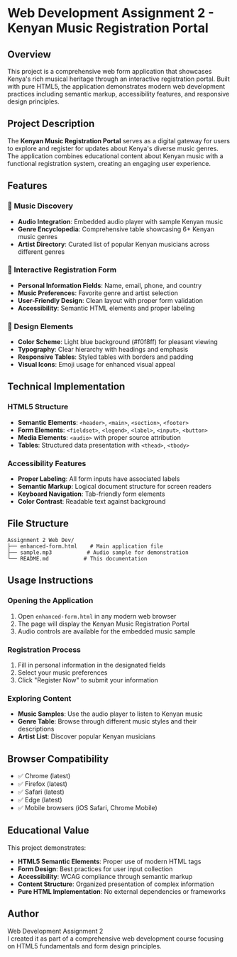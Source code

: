 # Web Development Assignment 2 - Kenyan Music Registration Portal

## Overview
This project is a comprehensive web form application that showcases Kenya's rich musical heritage through an interactive registration portal. Built with pure HTML5, the application demonstrates modern web development practices including semantic markup, accessibility features, and responsive design principles.

## Project Description
The **Kenyan Music Registration Portal** serves as a digital gateway for users to explore and register for updates about Kenya's diverse music genres. The application combines educational content about Kenyan music with a functional registration system, creating an engaging user experience.

## Features

### 🎵 Music Discovery
- **Audio Integration**: Embedded audio player with sample Kenyan music
- **Genre Encyclopedia**: Comprehensive table showcasing 6+ Kenyan music genres
- **Artist Directory**: Curated list of popular Kenyan musicians across different genres

### 📝 Interactive Registration Form
- **Personal Information Fields**: Name, email, phone, and country
- **Music Preferences**: Favorite genre and artist selection
- **User-Friendly Design**: Clean layout with proper form validation
- **Accessibility**: Semantic HTML elements and proper labeling

### 🎨 Design Elements
- **Color Scheme**: Light blue background (#f0f8ff) for pleasant viewing
- **Typography**: Clear hierarchy with headings and emphasis
- **Responsive Tables**: Styled tables with borders and padding
- **Visual Icons**: Emoji usage for enhanced visual appeal

## Technical Implementation

### HTML5 Structure
- **Semantic Elements**: `<header>`, `<main>`, `<section>`, `<footer>`
- **Form Elements**: `<fieldset>`, `<legend>`, `<label>`, `<input>`, `<button>`
- **Media Elements**: `<audio>` with proper source attribution
- **Tables**: Structured data presentation with `<thead>`, `<tbody>`

### Accessibility Features
- **Proper Labeling**: All form inputs have associated labels
- **Semantic Markup**: Logical document structure for screen readers
- **Keyboard Navigation**: Tab-friendly form elements
- **Color Contrast**: Readable text against background

## File Structure
```
Assignment 2 Web Dev/
├── enhanced-form.html    # Main application file
├── sample.mp3           # Audio sample for demonstration
└── README.md           # This documentation
```

## Usage Instructions

### Opening the Application
1. Open `enhanced-form.html` in any modern web browser
2. The page will display the Kenyan Music Registration Portal
3. Audio controls are available for the embedded music sample

### Registration Process
1. Fill in personal information in the designated fields
2. Select your music preferences
3. Click "Register Now" to submit your information

### Exploring Content
- **Music Samples**: Use the audio player to listen to Kenyan music
- **Genre Table**: Browse through different music styles and their descriptions
- **Artist List**: Discover popular Kenyan musicians

## Browser Compatibility
- ✅ Chrome (latest)
- ✅ Firefox (latest)
- ✅ Safari (latest)
- ✅ Edge (latest)
- ✅ Mobile browsers (iOS Safari, Chrome Mobile)

## Educational Value
This project demonstrates:
- **HTML5 Semantic Elements**: Proper use of modern HTML tags
- **Form Design**: Best practices for user input collection
- **Accessibility**: WCAG compliance through semantic markup
- **Content Structure**: Organized presentation of complex information
- **Pure HTML Implementation**: No external dependencies or frameworks


## Author
Web Development Assignment 2  
I created it as part of a comprehensive web development course focusing on HTML5 fundamentals and form design principles.
